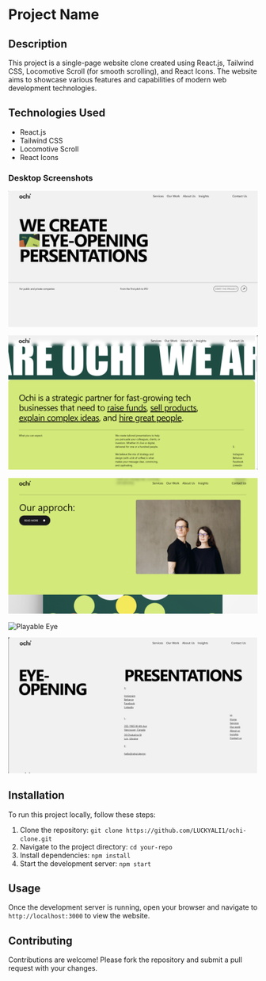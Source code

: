 # Project Name

## Description

This project is a single-page website clone created using React.js, Tailwind CSS, Locomotive Scroll (for smooth scrolling), and React Icons. The website aims to showcase various features and capabilities of modern web development technologies.

## Technologies Used

- React.js
- Tailwind CSS
- Locomotive Scroll
- React Icons

### Desktop Screenshots

![Landing Page](https://github.com/LUCKYALI1/ochi-clone/raw/main/Ochi%20clone/asset/landingpage.png)
<br>

![Marquee Page](https://github.com/LUCKYALI1/ochi-clone/raw/main/Ochi%20clone/asset/marque.png)
<br>

![About Page](https://github.com/LUCKYALI1/ochi-clone/raw/main/Ochi%20clone/asset/about.png)
<br>

![Playable Eye](https://github.com/LUCKYALI1/ochi-clone/raw/main/Ochi%20clone/asset/playableeye.png)
<br>

![Footer](https://github.com/LUCKYALI1/ochi-clone/raw/main/Ochi%20clone/asset/footer.png)

## Installation

To run this project locally, follow these steps:

1. Clone the repository: `git clone https://github.com/LUCKYALI1/ochi-clone.git`
2. Navigate to the project directory: `cd your-repo`
3. Install dependencies: `npm install`
4. Start the development server: `npm start`

## Usage

Once the development server is running, open your browser and navigate to `http://localhost:3000` to view the website.

## Contributing

Contributions are welcome! Please fork the repository and submit a pull request with your changes.
